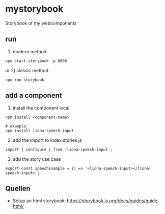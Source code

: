# mystorybook
Storybook of my webcomponents

## run 
1) modern method
```
npx start-storybook -p 6006
```
or 2) classic method

```
npm run storybook
 ```

## add a component

1. install the component local
```
npm install <component-name> 

# example: 
npm install liona-speech-input
```

2. add the import to index.stories.js
```
import { configure } from 'liona-speech-input';
```

3. add the story use case
```
export const speechExample = () => '<liona-speech-input></liona-speech-input>';
```


## Quellen
* Setup an html storybook: https://storybook.js.org/docs/guides/guide-html/
